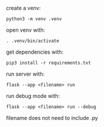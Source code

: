 create a venv:
 
	python3 -m venv .venv

open venv with:

    . .venv/bin/activate

get dependencies with:

    pip3 install -r requirements.txt

run server with:

    flask --app <filename> run

run debug mode with:

    flask --app <filename> run --debug

filename does not need to include .py
